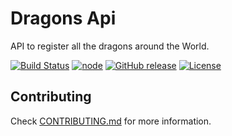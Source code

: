# Dragons Api
API to register all the dragons around the World.

[![Build Status](https://travis-ci.org/wbruno/dragons-api.svg?branch=master)](https://travis-ci.org/wbruno/dragons-api)
[![node](https://img.shields.io/badge/node-0.12.3-brightgreen.svg)]()
[![GitHub release](https://img.shields.io/github/release/wbruno/dragons-api.svg)]()
[![License](http://img.shields.io/:license-mit-blue.svg)](https://github.com/wbruno/dragons-api/blob/master/LICENSE)

## Contributing

Check [CONTRIBUTING.md](CONTRIBUTING.md) for more information.
